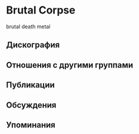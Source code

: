 # Brutal Corpse

brutal death metal

## Дискография


## Отношения с другими группами


## Публикации


## Обсуждения


## Упоминания

